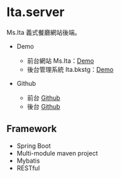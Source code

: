 # Ita.server

Ms.Ita 義式餐廳網站後端。

- Demo
  - 前台網站 Ms.Ita：[Demo](http://msita.surge.sh/home)
  - 後台管理系統 Ita.bkstg：[Demo](http://ita.bkstg.surge.sh/login)

- Github
  - 前台 [Github](https://github.com/JudyTsai23/Ms.Ita)
  - 後台 [Github](https://github.com/JudyTsai23/Ita.bkstg)

## Framework
- Spring Boot
- Multi-module maven project
- Mybatis
- RESTful
